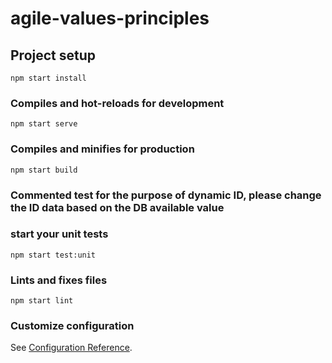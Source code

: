 # agile-values-principles

## Project setup
```
npm start install
```

### Compiles and hot-reloads for development
```
npm start serve
```

### Compiles and minifies for production
```
npm start build
```

### Commented test for the purpose of dynamic ID, please change the ID data based on the DB available value

### start your unit tests
```
npm start test:unit

```

### Lints and fixes files
```
npm start lint
```

### Customize configuration
See [Configuration Reference](https://cli.vuejs.org/config/).
